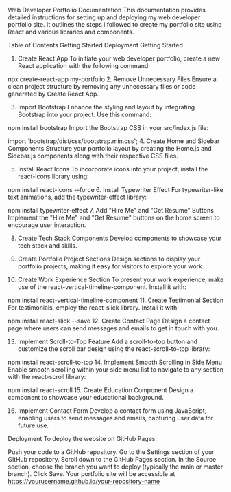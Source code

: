 Web Developer Portfolio Documentation
This documentation provides detailed instructions for setting up and deploying my web developer portfolio site. 
It outlines the steps i followed to create my portfolio site using React and various libraries and components.

Table of Contents
Getting Started
Deployment
Getting Started
1. Create React App
To initiate your web developer portfolio, create a new React application with the following command:

npx create-react-app my-portfolio
2. Remove Unnecessary Files
Ensure a clean project structure by removing any unnecessary files or code generated by Create React App.

3. Import Bootstrap
Enhance the styling and layout by integrating Bootstrap into your project. Use this command:


npm install bootstrap
Import the Bootstrap CSS in your src/index.js file:

import 'bootstrap/dist/css/bootstrap.min.css';
4. Create Home and Sidebar Components
Structure your portfolio layout by creating the Home.js and Sidebar.js components along with their respective CSS files.

5. Install React Icons
To incorporate icons into your project, install the react-icons library using:

npm install react-icons --force
6. Install Typewriter Effect
For typewriter-like text animations, add the typewriter-effect library:

npm install typewriter-effect
7. Add "Hire Me" and "Get Resume" Buttons
Implement the "Hire Me" and "Get Resume" buttons on the home screen to encourage user interaction.

8. Create Tech Stack Components
Develop components to showcase your tech stack and skills.

9. Create Portfolio Project Sections
Design sections to display your portfolio projects, making it easy for visitors to explore your work.

10. Create Work Experience Section
To present your work experience, make use of the react-vertical-timeline-component. Install it with:

npm install react-vertical-timeline-component
11. Create Testimonial Section
For testimonials, employ the react-slick library. Install it with:

npm install react-slick --save
12. Create Contact Page
Design a contact page where users can send messages and emails to get in touch with you.

13. Implement Scroll-to-Top Feature
Add a scroll-to-top button and customize the scroll bar design using the react-scroll-to-top library:

npm install react-scroll-to-top
14. Implement Smooth Scrolling in Side Menu
Enable smooth scrolling within your side menu list to navigate to any section with the react-scroll library:

npm install react-scroll
15. Create Education Component
Design a component to showcase your educational background.

16. Implement Contact Form
Develop a contact form using JavaScript, enabling users to send messages and emails, capturing user data for future use.

Deployment
To deploy the website on GitHub Pages:

Push your code to a GitHub repository.
Go to the Settings section of your GitHub repository.
Scroll down to the GitHub Pages section.
In the Source section, choose the branch you want to deploy (typically the main or master branch).
Click Save.
Your portfolio site will be accessible at https://yourusername.github.io/your-repository-name
